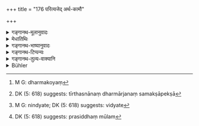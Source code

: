 +++
title = "176 परित्यजेद् अर्थ-कामौ"

+++

<details><summary>गङ्गानथ-मूलानुवादः</summary>

He shall, avoid such wealth and pleasures as are opposed to righteousness, as also righteousness if it be conducive to unhappiness, or disapproved by the people.—(176)
</details>

<details><summary>मेधातिथिः</summary>

उक्तस् त्रिवर्गः पुरुषार्थः । कश्चित् तुल्यतां मन्यमानः — अर्थकामपरिहारेण यथा धर्मः सेव्यते तद्विरोधी ज्योतिष्टोमादिः । स ह्य् अर्थविरोधी दक्षिणादिदानेन, कामविरोधी दीक्षितस्य ब्रह्मचर्यविधानात् । एवम् अर्थकामाव् अपि धर्मपरिहारेण न सेवेत । तत्र "न हिंस्याद् भूतानि" इति यत्र कामो हिंसाया वैरानुबन्धाद् यः कश्चिद् वक्तुम् इष्यते तत्र स विषयप्रतिषेधाय, यत्र तु कस्यचिद् धिंसयार्थकामाव् इष्येते तत्र नास्ति हिंसादोषः — इति पर्वर्तते, तद्भ्रान्तिनिवृत्त्यर्थम् इदम् उच्यते । 

- **परित्यजेत्** परिहरेत् तादृश्**आर्थकामौ** यत्र धर्मविरोधः । एवं सर्वतो धर्मस्य बलीयस्त्वम् उक्त्वा कस्मिंश्चिद् विषये तस्यापि परिहर्तव्यताम् आह- **धर्मं चाप्य् असुखोदर्कम्** । उदर्कः उत्तरकालः, सो ऽसुखो यस्य — यथा सर्वस्वदानं वा ददाति "धार्मिको ऽयं[^२३५] महापुण्यः" इति, यथा नदीतीरेष्व् एकान्तेष्व् अपि प्राकृतजना बहवः पश्यन्ति तत्र स्नानम् । भवतीत्य् अर्थस्नानं धर्मार्जनसमक्षापेक्षा[^२३६] तु साधुवादाय । यथा च तीर्थकाकेभ्यो दानम् । भवति दानं धर्मः, दातृत्वप्रसिद्ध्युत्पादनार्थत्वात् — तेभ्यो भिद्यते[^२३७] । अथ वा यद् गर्ह्यतया लोकः संक्रोशति — यथा गोर् अवध्यस्य वधः, मांसस्य भक्षणं च — तद् विगर्हिततरं पश्वन्तरेभ्यो लोके । दृष्टमूलश् चायम् अहिस्पर्शवत् प्रतिषेधः । विहितो ऽयम् अर्थ इत्य् अवैद्यतया प्राकृतजना अजानाना अधार्मिकत्वं यष्टुः प्रख्यापयेयुस् तेषां च बहुत्वतः प्रसिद्ध्या शिष्टा अप्य् एवं प्रसिद्धमूलम्[^२३८] अनवगच्छन्तः परिवर्जयेयुः । तद् उक्तम् "धार्मिके सति राजनि" (म्ध् ११.१०) इति । 


[^२३८]:
     DK (5: 618) suggests: prasiddhaṃ mūlam


[^२३७]:
     M G: nindyate; DK (5: 618) suggests: vidyate


[^२३६]:
     DK (5: 618) suggests: tīrthasnānaṃ dharmārjanaṃ samakṣāpekṣā


[^२३५]:
     M G: dharmakoyaṃ

- एतद् उक्तं पूर्वैर् व्याख्यातम् इत्य् अनुगतम् । न हि प्रत्यक्षश्रुतिविहितस्य स्मृत्या बाधो न्याय्यः । इदं तु युक्ततरम् उदाहरणम् । नियोगधर्मः स्मृत्या विहितो **लोकसंक्रुष्टत्वान्** न क्रियते । तथा यः कश्चिद् अनाथतरुणीं स्त्रियं कारुण्याद् बिभर्ति, तत्र यदि लोकसंक्रोष आशङ्क्यते — स्त्रीत्वेनैवास्मा एषा रोचते — स **लोकसंक्रुष्ट**धर्मः ॥ ४.१७६ ॥
</details>

<details><summary>गङ्गानथ-भाष्यानुवादः</summary>

It has been said above that the ‘group of three’ constitutes the ‘ends of man.’ Some people might think that all the three are equally important, and argue as follows and act accordingly Righteous acts, like the Jyotiṣṭoma, &c., are found to be performed at the cost of wealth and pleasure. Such acts lead to loss of wealth by the giving away of the sacrificial fee and other gifts; and they are opposed to pleasure, inasmuch as it has been laid down that the person initiated for sacrifices shall remain continent, and so forth. Exactly in the same manner, it would be right to have recourse to the acquisition of wealth and pleasure at the cost of righteousness, so that the prohibition, ‘One shall not injure any living beings,’ forbids only such injury as one might inflect upon others simply on account of enmity, and not that which brings to the person wealth or pleasure.”

It is with a view to preclude such ideas that the text declares that—‘*He shall avoid such wealth and pleasure*’ as involve opposition to righteousness.

Having thus emphasized the superior importance of Righteousness, he proceeds to add that, in some cases, righteous acts also have to be avoided—‘*also righteousness if it be conducive to unhappiness*.’ ‘Udarka’ means *sequence*; that whose sequence is unhappy is ‘*asukhodarka*.’ For instance, some people give away their entire property, and obtain the fame of being an ‘extremely righteous and charitable person;’—or, when, even on solitary river-banks, where many ordinary persons see what is being done, people bathe, not so much for acquiring spiritual merit, but for winning the praise of the populace;—or, again, when large gifts are made to the ‘crows of sacred places’ (the Brāhmaṇas, at these places, who hanker after gifts), for the purpose of advertising their, powers of giving. All such acts are deprecated.

Or, again (one should avoid), such acts as are ‘*disapproved by the people*,’ as being blameworthy; *e.g*., the killing (at sacrifices) of the bull, which should not be killed; and the act of eating its flesh is more blameworthy than that of eating other kinds of flesh.

This prohibition is with a view to perceptible results, just like the prohibition of touching a snake. Ordinary men, being ignorant, would not know that the killing of the bull is permitted (under special conditions), and would therefore make it known that the sacrificer of the bull is an unrighteous person; and, as a large majority of men are illiterate, even cultured persons, not caring to investigate the source of the popular opinion, would avoid the person (as unrighteous). This is what has been said in the passage—‘the king being righteous,’ etc., etc..

What we have said above, is in accordance with the explanation provided by older writers. As a matter of fact, however, it can never be right to reject, on the strength of *Smṛti*, what has been enjoined by the Veda. The right example of the act aimed at by the Text is as follows: The custom of ‘*niyoga*’ (‘begetting of a child on the widowed sister-in-law’) is sanctioned by Smṛtis; but it is not performed, because it is ‘deprecated by the people;’ or, again, when one is supporting an unprotected young woman, entirely through pity,—if people show their disapproval by giving out that ‘she appeals to hiś generosity because she is a woman,’—then the said righteous act of supporting would be one that is ‘deprecated by the people.’—(176)
</details>

<details><summary>गङ्गानथ-टिप्पन्यः</summary>

This verse is quoted in *Aparārka* (p. 159);—and in *Vīramitrodaya*
(Āhnika, p. 11), which would restrict the rule to only such ‘*dharma*’
as is ‘*dṛṣṭārtha*’, ‘prescribed for the purpose of perceptible worldly
results.’
</details>

<details><summary>गङ्गानथ-तुल्य-वाक्यानि</summary>

*Viṣṇu* (71.84.85).—‘Wealth and Pleasure, opposed to Righteousness (he
shall avoid);—also such Righteousness as may be disapproved by the
people.’

*Āpastamba* (7.20.22).—‘He shall enjoy such pleasures as are not
incompatible with righteousness.’

*Yājñavalkya* (1.156).—‘In act, mind and speech he shall carefully do
what is right; and he shall not do what is right if it happens to he
such as is not conducive to heaven, or disapproved by the people.’

*Gautama* (9.47).—‘While wearing shoes, he shall avoid eating, sitting,
accosting and saluting.’

*Śukranīti* (3.4-5).—‘He shall not try to attain liberation without
trying to attain the other three purposes, and he shall follow the path
of liberation without disregarding the other three. This is the golden
mean.’
</details>

<details><summary>Bühler</summary>

176	Let him avoid (the acquisition of) wealth and (the gratification of his) desires, if they are opposed to the sacred law, and even lawful acts which may cause pain in the future or are offensive to men.
</details>
